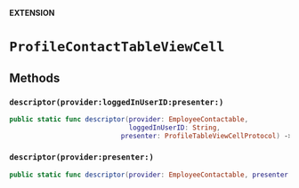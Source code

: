 **EXTENSION**

# `ProfileContactTableViewCell`

## Methods
### `descriptor(provider:loggedInUserID:presenter:)`

```swift
public static func descriptor(provider: EmployeeContactable,
                              loggedInUserID: String,
                            presenter: ProfileTableViewCellProtocol) -> CellDescriptor<ProfileContactModel, ProfileContactTableViewCell>
```

### `descriptor(provider:presenter:)`

```swift
public static func descriptor(provider: EmployeeContactable, presenter: ProfileTableViewCellProtocol) -> CellDescriptor<ProfileContactModel, ProfileContactTableViewCell>
```
